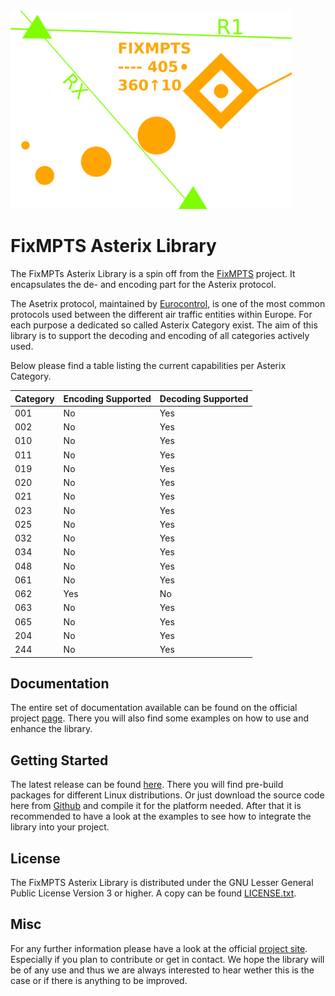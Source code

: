 <img src="https://github.com/FixMPTS/FixMPTSAsterixLib/blob/HEAD/FixMPTSLogo.png" width="450" alt="Logo">

# FixMPTS Asterix Library
The FixMPTs Asterix Library is a spin off from the [FixMPTS](https://www.fixmpts.org) project. It encapsulates the de- and encoding part for the Asterix protocol.

The Asetrix protocol, maintained by [Eurocontrol](https://www.eurocontrol.int/asterix), is one of the most common protocols used between the different air traffic entities within Europe.
For each purpose a dedicated so called Asterix Category exist. The aim of this library is to support the decoding and encoding of all categories actively used. 

Below please find a table listing the current capabilities per Asterix Category.

| Category  | Encoding Supported | Decoding Supported |
| ----------| ------------------ | ------------------ |
| 001       |    No              |    Yes             |
| 002       |    No              |    Yes             |
| 010       |    No              |    Yes             |
| 011       |    No              |    Yes             |
| 019       |    No              |    Yes             |
| 020       |    No              |    Yes             |
| 021       |    No              |    Yes             |
| 023       |    No              |    Yes             |
| 025       |    No              |    Yes             |
| 032       |    No              |    Yes             |
| 034       |    No              |    Yes             |
| 048       |    No              |    Yes             |
| 061       |    No              |    Yes             |
| 062       |    Yes             |    No              |
| 063       |    No              |    Yes             |
| 065       |    No              |    Yes             |
| 204       |    No              |    Yes             |
| 244       |    No              |    Yes             |

## Documentation
The entire set of documentation available can be found on the official project [page](https://www.fixmpts.org/Asterix%20Lib/Documentation). There you will also find some examples on how to use and enhance the library.

## Getting Started
The latest release can be found [here](https://www.fixmpts.org/Asterix%20Lib/Download). There you will find pre-build packages for different Linux distributions. Or just download the source code here from [Github](https://github.com/FixMPTS/FixMPTSAsterixLib) and compile it for the platform needed. After that it is recommended to have a look at the examples to see how to integrate the library into your project.

## License
The FixMPTS Asterix Library is distributed under the GNU Lesser General Public License Version 3 or higher. A copy can be found [LICENSE.txt](https://github.com/FixMPTS/FixMPTSAsterixLib/blob/HEAD/LICENSE.txt).

## Misc
For any further information please have a look at the official [project site](https://www.fixmpts.org/Asterix%20Lib). Especially if you plan to contribute or get in contact. We hope the library will be of any use and thus we are always interested to hear wether this is the case or if there is anything to be improved.
